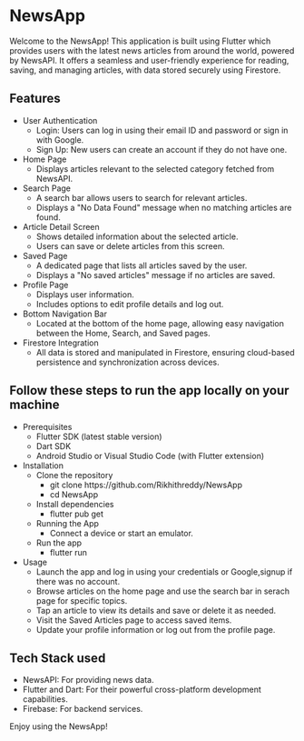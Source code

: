 <h1>NewsApp</h1>

<p>Welcome to the NewsApp! This application is built using Flutter which provides users with the latest news articles from around the world, powered by NewsAPI. It offers a seamless and user-friendly experience for reading, saving, and managing articles, with data stored securely using Firestore.<p>

<h2>Features</h2>
<ul>
  <li>User Authentication
    <ul>
      <li>Login: Users can log in using their email ID and password or sign in with Google.</li>
      <li>Sign Up: New users can create an account if they do not have one.</li>
    </ul>
  </li>
  <li>Home Page
    <ul>
      <li>Displays articles relevant to the selected category fetched from NewsAPI.</li>
    </ul>
  </li>
  <li>Search Page
    <ul>
      <li>A search bar allows users to search for relevant articles.</li>
      <li>Displays a "No Data Found" message when no matching articles are found.</li>
    </ul>
  </li>
  <li>Article Detail Screen
    <ul>
      <li>Shows detailed information about the selected article.</li>
      <li>Users can save or delete articles from this screen.</li>
    </ul>
  </li>
  <li>Saved Page
    <ul>
      <li>A dedicated page that lists all articles saved by the user.</li>
      <li>Displays a "No saved articles" message if no articles are saved.</li>
    </ul>
  </li>
  <li>Profile Page
    <ul>
      <li>Displays user information.</li>
      <li>Includes options to edit profile details and log out.</li>
    </ul>
  </li>
  <li>Bottom Navigation Bar
    <ul>
      <li>Located at the bottom of the home page, allowing easy navigation between the Home, Search, and Saved pages.</li>
    </ul>
  </li>
  <li>Firestore Integration
    <ul>
      <li>All data is stored and manipulated in Firestore, ensuring cloud-based persistence and synchronization across devices.</li>
    </ul>
  </li>
</ul>

<h2>Follow these steps to run the app locally on your machine</h2>
<ul>
  <li>Prerequisites
    <ul>
      <li>Flutter SDK (latest stable version)</li>
      <li>Dart SDK</li>
      <li>Android Studio or Visual Studio Code (with Flutter extension)</li>
    </ul>
  </li>
  <li>Installation
    <ul>
      <li>Clone the repository
        <ul>
          <li>git clone https://github.com/Rikhithreddy/NewsApp</li>
          <li>cd NewsApp</li>
        </ul>
      </li> 
      <li>Install dependencies
        <ul>
          <li>flutter pub get</li>
        </ul>
      </li>
      <li>Running the App
        <ul>
          <li>Connect a device or start an emulator.</li>
        </ul>
      </li>
      <li>Run the app
        <ul>
          <li>flutter run</li>
        </ul>
      </li>
    </ul>
  </li>
  <li>Usage
    <ul>
      <li>Launch the app and log in using your credentials or Google,signup if there was no account.</li>
      <li>Browse articles on the home page and use the search bar in serach page for specific topics.</li>
      <li>Tap an article to view its details and save or delete it as needed.</li>
      <li>Visit the Saved Articles page to access saved items.</li>
      <li>Update your profile information or log out from the profile page.</li>
    </ul>
  </li>
</ul>
<h2>Tech Stack used</h2>
<ul>
  <li>NewsAPI: For providing news data.</li>
  <li>Flutter and Dart: For their powerful cross-platform development capabilities.</li>
  <li>Firebase: For backend services.</li>
</ul>

Enjoy using the NewsApp!
